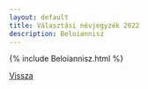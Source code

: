 ```yaml
---
layout: default
title: Választási névjegyzék 2022
description: Beloiannisz
---
```


{% include Beloiannisz.html %}

[Vissza](./)
